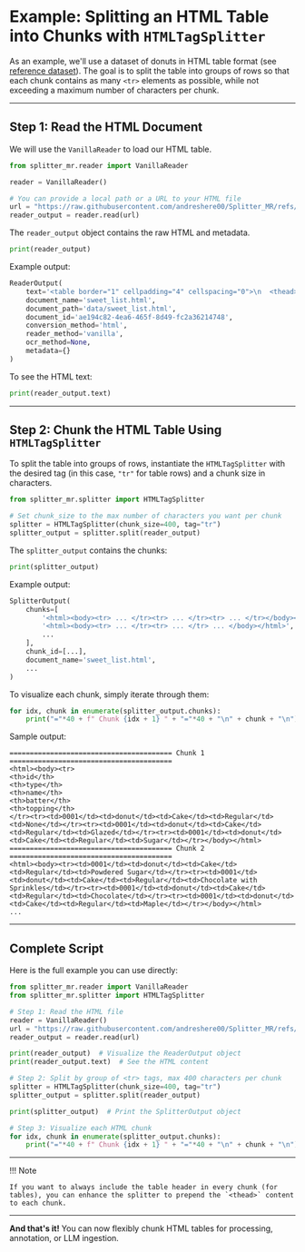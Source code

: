 # Example: Splitting an HTML Table into Chunks with `HTMLTagSplitter`

As an example, we'll use a dataset of donuts in HTML table format (see [reference dataset](https://github.com/andreshere00/Splitter_MR/blob/main/data/sweet_list.html)).
The goal is to split the table into groups of rows so that each chunk contains as many `<tr>` elements as possible, while not exceeding a maximum number of characters per chunk.

---

## Step 1: Read the HTML Document

We will use the `VanillaReader` to load our HTML table.

```python
from splitter_mr.reader import VanillaReader

reader = VanillaReader()

# You can provide a local path or a URL to your HTML file
url = "https://raw.githubusercontent.com/andreshere00/Splitter_MR/refs/heads/main/data/sweet_list.html"
reader_output = reader.read(url)
```

The `reader_output` object contains the raw HTML and metadata.

```python
print(reader_output)
```

Example output:

```python
ReaderOutput(
    text='<table border="1" cellpadding="4" cellspacing="0">\n  <thead>\n    <tr> ...',
    document_name='sweet_list.html',
    document_path='data/sweet_list.html',
    document_id='ae194c82-4ea6-465f-8d49-fc2a36214748',
    conversion_method='html',
    reader_method='vanilla',
    ocr_method=None,
    metadata={}
)
```

To see the HTML text:

```python
print(reader_output.text)
```

---

## Step 2: Chunk the HTML Table Using `HTMLTagSplitter`

To split the table into groups of rows, instantiate the `HTMLTagSplitter` with the desired tag (in this case, `"tr"` for table rows) and a chunk size in characters.

```python
from splitter_mr.splitter import HTMLTagSplitter

# Set chunk_size to the max number of characters you want per chunk
splitter = HTMLTagSplitter(chunk_size=400, tag="tr")
splitter_output = splitter.split(reader_output)
```

The `splitter_output` contains the chunks:

```python
print(splitter_output)
```

Example output:

```python
SplitterOutput(
    chunks=[
        '<html><body><tr> ... </tr><tr> ... </tr><tr> ... </tr></body></html>',
        '<html><body><tr> ... </tr><tr> ... </tr> ... </body></html>',
        ...
    ],
    chunk_id=[...],
    document_name='sweet_list.html',
    ...
)
```

To visualize each chunk, simply iterate through them:

```python
for idx, chunk in enumerate(splitter_output.chunks):
    print("="*40 + f" Chunk {idx + 1} " + "="*40 + "\n" + chunk + "\n")
```

Sample output:

```
======================================== Chunk 1 ========================================
<html><body><tr>
<th>id</th>
<th>type</th>
<th>name</th>
<th>batter</th>
<th>topping</th>
</tr><tr><td>0001</td><td>donut</td><td>Cake</td><td>Regular</td><td>None</td></tr><tr><td>0001</td><td>donut</td><td>Cake</td><td>Regular</td><td>Glazed</td></tr><tr><td>0001</td><td>donut</td><td>Cake</td><td>Regular</td><td>Sugar</td></tr></body></html>
======================================== Chunk 2 ========================================
<html><body><tr><td>0001</td><td>donut</td><td>Cake</td><td>Regular</td><td>Powdered Sugar</td></tr><tr><td>0001</td><td>donut</td><td>Cake</td><td>Regular</td><td>Chocolate with Sprinkles</td></tr><tr><td>0001</td><td>donut</td><td>Cake</td><td>Regular</td><td>Chocolate</td></tr><tr><td>0001</td><td>donut</td><td>Cake</td><td>Regular</td><td>Maple</td></tr></body></html>
...
```

---

## Complete Script

Here is the full example you can use directly:

```python
from splitter_mr.reader import VanillaReader
from splitter_mr.splitter import HTMLTagSplitter

# Step 1: Read the HTML file
reader = VanillaReader()
url = "https://raw.githubusercontent.com/andreshere00/Splitter_MR/refs/heads/main/data/sweet_list.html"  # Use your path or URL here
reader_output = reader.read(url)

print(reader_output)  # Visualize the ReaderOutput object
print(reader_output.text)  # See the HTML content

# Step 2: Split by group of <tr> tags, max 400 characters per chunk
splitter = HTMLTagSplitter(chunk_size=400, tag="tr")
splitter_output = splitter.split(reader_output)

print(splitter_output)  # Print the SplitterOutput object

# Step 3: Visualize each HTML chunk
for idx, chunk in enumerate(splitter_output.chunks):
    print("="*40 + f" Chunk {idx + 1} " + "="*40 + "\n" + chunk + "\n")
```

---

!!! Note

    If you want to always include the table header in every chunk (for tables), you can enhance the splitter to prepend the `<thead>` content to each chunk.

---

**And that's it!** You can now flexibly chunk HTML tables for processing, annotation, or LLM ingestion.
